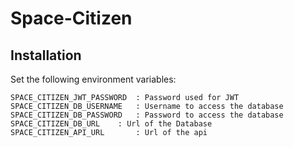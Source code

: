 # Space-Citizen

## Installation

  Set the following environment variables:
  
    SPACE_CITIZEN_JWT_PASSWORD  : Password used for JWT
    SPACE_CITIZEN_DB_USERNAME   : Username to access the database
    SPACE_CITIZEN_DB_PASSWORD   : Password to access the database
    SPACE_CITIZEN_DB_URL	: Url of the Database
    SPACE_CITIZEN_API_URL       : Url of the api

